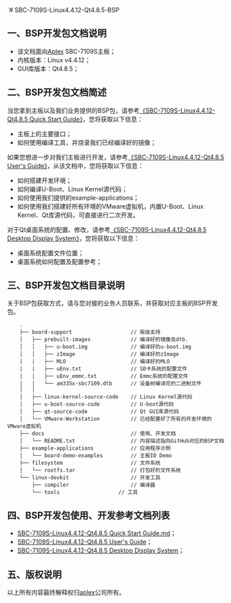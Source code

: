 `# SBC-7109S-Linux4.4.12-Qt4.8.5-BSP

## 一、BSP开发包文档说明

* 该文档面向[Aplex](http://www.aplextec.com/cn/home.php) SBC-7109S主板；
* 内核版本：Linux v4.4.12；
* GUI库版本：Qt4.8.5；

## 二、BSP开发包文档简述

当您拿到主板以及我们业务提供的BSP包，请参考[《SBC-7109S-Linux4.4.12-Qt4.8.5 Quick Start Guide》](Quick_Start_Guide.md)，您将获取以下信息：
* 主板上的主要接口；
* 如何使用编译工具，并烧录我们已经编译好的镜像；

如果您想进一步对我们主板进行开发，请参考[《SBC-7109S-Linux4.4.12-Qt4.8.5 User's Guide》](User's_Guide.md)，从该文档中，您将获取以下信息：
* 如何搭建开发环境；
* 如何编译U-Boot、Linux Kernel源代码；
* 如何使用我们提供的example-applications；
* 如何使用我们搭建好所有环境的VMware虚拟机，内置U-Boot、Linux Kernel、Qt库源代码，可直接进行二次开发。

对于Qt桌面系统的配置、修改，请参考[《SBC-7109S-Linux4.4.12-Qt4.8.5 Desktop Display System》](Desktop_Display_System.md)，您将获取以下信息：
* 桌面系统配置文件位置；
* 桌面系统如何配置及配置参考；

## 三、BSP开发包文档目录说明

关于BSP包获取方式，请与您对接的业务人员联系，并获取对应主板的BSP开发包。

```
    .
    ├── board-support                   // 板级支持
    │   ├── prebuilt-images             // 编译好的镜像及dtb.
    │   │   ├── u-boot.img              // 编译好的u-boot.img
    │   │   ├── zImage                  // 编译好的zImage
	|   |   ├── MLO                     // 编译好的MLO
	|   |   ├── uEnv.txt                // SD卡系统的配置文件
	|   |   ├── uEnv_emmc.txt           // Emmc系统的配置文件
	|   │   └── am335x-sbc7109.dtb      // 设备树编译完的二进制文件
    │   │        
    │   ├── linux-kernel-source-code    // Linux Kernel源代码
    │   ├── u-boot-source-code          // U-boot源代码
    │   ├── qt-source-code              // Qt GUI库源代码
    │   └── VMware-Workstation          // 已经配置好了所有的开发环境的VMware虚拟机
    ├── docs                            // 使用、开发文档
    │   └── README.txt                  // 内容描述指向GitHub对应的BSP文档
    ├── example-applications            // 应用程序示例
    │   └── board-demo-examples         // 主板IO Demo
    ├── filesystem                      // 文件系统
    │   └── rootfs.tar                  // 打包好的文件系统
    └── linux-devkit                    // 开发工具
        ├── compiler                    // 编译器
		└── tools               	// 工具

```

## 四、BSP开发包使用、开发参考文档列表

* [SBC-7109S-Linux4.4.12-Qt4.8.5 Quick Start Guide.md](Quick_Start_Guide.md)；
* [SBC-7109S-Linux4.4.12-Qt4.8.5 User's Guide](User's_Guide.md)；
* [SBC-7109S-Linux4.4.12-Qt4.8.5 Desktop Display System](Desktop_Display_System.md)；

## 五、版权说明

以上所有内容最终解释权归[aplex](http://www.aplextec.com/cn/home.php)公司所有。
